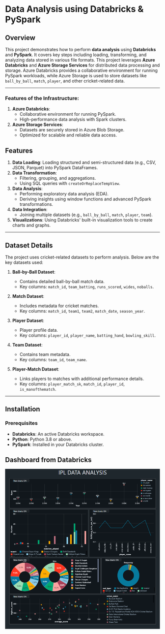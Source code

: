 # Data Analysis using Databricks & PySpark

## Overview
This project demonstrates how to perform **data analysis** using **Databricks** and **PySpark**. It covers key steps including loading, transforming, and analyzing data stored in various file formats. This project leverages **Azure Databricks** and **Azure Storage Services** for distributed data processing and storage. Azure Databricks provides a collaborative environment for running PySpark workloads, while Azure Storage is used to store datasets like `ball_by_ball`, `match`, `player`, and other cricket-related data.

---
### Features of the Infrastructure:
1. **Azure Databricks**:
   - Collaborative environment for running PySpark.
   - High-performance data analysis with Spark clusters.
2. **Azure Storage Services**:
   - Datasets are securely stored in Azure Blob Storage.
   - Optimized for scalable and reliable data access.

   
## Features
1. **Data Loading**: Loading structured and semi-structured data (e.g., CSV, JSON, Parquet) into PySpark DataFrames.
2. **Data Transformation**:
   - Filtering, grouping, and aggregations.
   - Using SQL queries with `createOrReplaceTempView`.
3. **Data Analysis**:
   - Performing exploratory data analysis (EDA).
   - Deriving insights using window functions and advanced PySpark transformations.
4. **Data Integration**:
   - Joining multiple datasets (e.g., `ball_by_ball`, `match`, `player`, `team`).
5. **Visualizations**: Using Databricks' built-in visualization tools to create charts and graphs.

---

## Dataset Details
The project uses cricket-related datasets to perform analysis. Below are the key datasets used:
1. **Ball-by-Ball Dataset**:
   - Contains detailed ball-by-ball match data.
   - Key columns: `match_id`, `team_batting`, `runs_scored`, `wides`, `noballs`.

2. **Match Dataset**:
   - Includes metadata for cricket matches.
   - Key columns: `match_id`, `team1`, `team2`, `match_date`, `season_year`.

3. **Player Dataset**:
   - Player profile data.
   - Key columns: `player_id`, `player_name`, `batting_hand`, `bowling_skill`.

4. **Team Dataset**:
   - Contains team metadata.
   - Key columns: `team_id`, `team_name`.

5. **Player-Match Dataset**:
   - Links players to matches with additional performance details.
   - Key columns: `player_match_sk`, `match_id`, `player_id`, `is_manofthematch`.

---

## Installation

### Prerequisites
- **Databricks**: An active Databricks workspace.
- **Python**: Python 3.8 or above.
- **PySpark**: Installed in your Databricks cluster.

## Dashboard from Databricks

![alt text](image.png)


